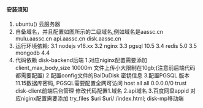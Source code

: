 #### 安装须知 ####
1. ubuntu() 云服务器
2. 自备域名，并且配置如图所示的二级域名,例如域名是aassc.cn 
    mulu.aassc.cn
    api.aassc.cn
    disk.aassc.cn
3. 运行环境依赖:
    3.1 nodejs v16.xx
    3.2 nginx
    3.3 pgsql 10.5
    3.4 redis 5.0
    3.5 mongodb 4.4
4. 代码依赖
    disk-backend后端 
        1.对应niginx配置需要添加  client_max_body_size 10000m 文件上传小大限制在10gb;(注意前后端代码都需要配置)
        2.配置config文件的BaiDuDisk 密钥信息
        3.配置PGSQL 版本11.15数据库密码, PGSQL需要配置全网可访问 host all all 0.0.0.0/0 trust
    disk-client前端后台管理
        修改代码配置1.域名 2.api域名 3.百度网盘appid
        对应niginx配置需要添加 try_files $uri $uri/ /index.html;
    disk-mp移动端
